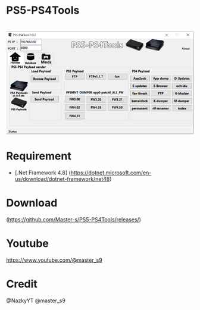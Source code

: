 # PS5-PS4Tools
# 

![image](https://github.com/Master-s/PS5-PS4Tools/blob/main/PS5-PS4tools03.png)







# Requirement
- [.Net Framework 4.8]
(https://dotnet.microsoft.com/en-us/download/dotnet-framework/net48)


# Download
(https://github.com/Master-s/PS5-PS4Tools/releases/)

# Youtube
https://www.youtube.com/@master_s9


# Credit
@NazkyYT
@master_s9
